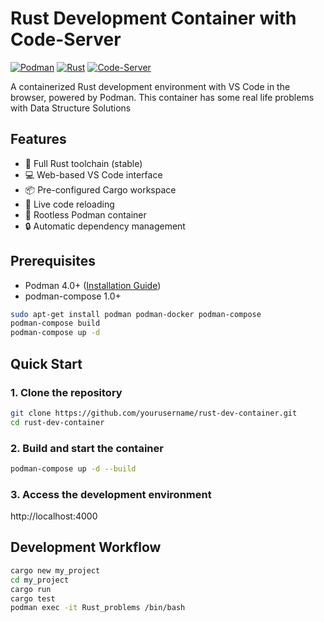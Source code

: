 # Rust Development Container with Code-Server

[![Podman](https://img.shields.io/badge/Podman-4.9.3-892CA0?logo=podman)](https://podman.io/)
[![Rust](https://img.shields.io/badge/Rust-1.72+-DEA584?logo=rust)](https://www.rust-lang.org/)
[![Code-Server](https://img.shields.io/badge/Code--Server-4.16.1-007ACC?logo=visual-studio-code)](https://github.com/coder/code-server)

A containerized Rust development environment with VS Code in the browser, powered by Podman.
This container has some real life problems with Data Structure Solutions


## Features

- 🦀 Full Rust toolchain (stable)
- 💻 Web-based VS Code interface
- 📦 Pre-configured Cargo workspace
- 🔄 Live code reloading
- 🐳 Rootless Podman container
- 🔒 Automatic dependency management

## Prerequisites

- Podman 4.0+ ([Installation Guide](https://podman.io/getting-started/installation))
- podman-compose 1.0+
```bash
sudo apt-get install podman podman-docker podman-compose
podman-compose build
podman-compose up -d
```

## Quick Start

### 1. Clone the repository
```bash
git clone https://github.com/yourusername/rust-dev-container.git
cd rust-dev-container
```

### 2. Build and start the container
```bash
podman-compose up -d --build
```

### 3. Access the development environment
http://localhost:4000

## Development Workflow
```bash
cargo new my_project
cd my_project
cargo run
cargo test
podman exec -it Rust_problems /bin/bash
```
